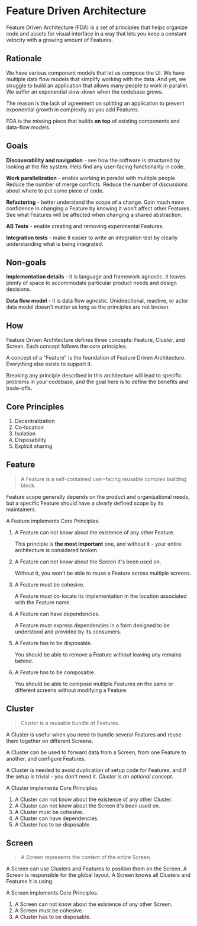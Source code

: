 # Feature Driven Architecture

Feature Driven Architecture (FDA) is a set of principles that helps organize code and assets for visual interface in a way that lets you keep a constant velocity with a growing amount of Features.

## Rationale

We have various component models that let us compose the UI. We have multiple data flow models that simplify working with the data. And yet, we struggle to build an application that allows many people to work in parallel. We suffer an exponential slow-down when the codebase grows.

The reason is the lack of agreement on splitting an application to prevent exponential growth in complexity as you add Features.

FDA is the missing piece that builds **on top** of existing components and data-flow models.

## Goals

**Discoverability and navigation** - see how the software is structured by looking at the file system. Help find any user-facing functionality in code.

**Work parallelization** - enable working in parallel with multiple people. Reduce the number of merge conflicts. Reduce the number of discussions about where to put some piece of code.

**Refactoring** - better understand the scope of a change. Gain much more confidence in changing a Feature by knowing it won't affect other Features. See what Features will be affected when changing a shared abstraction.

**AB Tests** - enable creating and removing experimental Features.

**Integration tests** - make it easier to write an integration test by clearly understanding what is being integrated.

## Non-goals

**Implementation details** - it is language and framework agnostic. It leaves plenty of space to accommodate particular product needs and design decisions.

**Data flow model** - it is data flow agnostic. Unidirectional, reactive, or actor data model doesn't matter as long as the principles are not broken.

## How

Feature Driven Architecture defines three concepts: Feature, Cluster, and Screen. Each concept follows the core principles.

A concept of a "Feature" is the foundation of Feature Driven Architecture. Everything else exists to support it.

Breaking any principle described in this architecture will lead to specific problems in your codebase, and the goal here is to define the benefits and trade-offs.

## Core Principles

1. Decentralization
1. Co-location
1. Isolation
1. Disposability
1. Explicit sharing

## Feature

> A Feature is a self-contained user-facing reusable complex building block.

Feature scope generally depends on the product and organizational needs, but a specific Feature should have a clearly defined scope by its maintainers.

A Feature implements Core Principles.

1. A Feature can not know about the existence of any other Feature.

   This principle is **the most important** one, and without it - your entire architecture is considered broken.

1. A Feature can not know about the Screen it's been used on.

   Without it, you won't be able to reuse a Feature across multiple screens.

1. A Feature must be cohesive.

   A Feature must co-locate its implementation in the location associated with the Feature name.

1. A Feature can have dependencies.

   A Feature must express dependencies in a form designed to be understood and provided by its consumers.

1. A Feature has to be disposable.

   You should be able to remove a Feature without leaving any remains behind.

1. A Feature has to be composable.

   You should be able to compose multiple Features on the same or different screens without modifying a Feature.

## Cluster

> Cluster is a reusable bundle of Features.

A Cluster is useful when you need to bundle several Features and reuse them together on different Screens.

A Cluster can be used to forward data from a Screen, from one Feature to another, and configure Features.

A Cluster is needed to avoid duplication of setup code for Features, and if the setup is trivial - you don't need it. _Cluster is an optional concept._

A Cluster implements Core Principles.

1. A Cluster can not know about the existence of any other Cluster.
1. A Cluster can not know about the Screen it's been used on.
1. A Cluster must be cohesive.
1. A Cluster can have dependencies.
1. A Cluster has to be disposable.

## Screen

> A Screen represents the content of the entire Screen.

A Screen can use Clusters and Features to position them on the Screen. A Screen is responsible for the global layout. A Screen knows all Clusters and Features it is using.

A Screen implements Core Principles.

1. A Screen can not know about the existence of any other Screen.
1. A Screen must be cohesive.
1. A Cluster has to be disposable.
